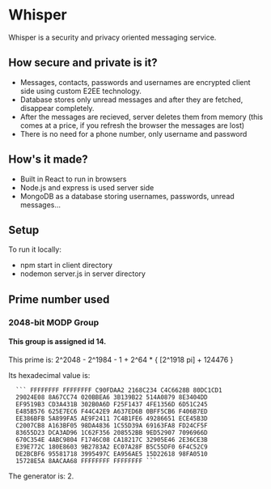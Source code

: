 # Whisper
Whisper is a security and privacy oriented messaging service.

## How secure and private is it?
* Messages, contacts, passwords and usernames are encrypted client side using custom E2EE technology.
* Database stores only unread messages and after they are fetched, disappear completely.
* After the messages are recieved, server deletes them from memory (this comes at a price, if you refresh the browser the messages are lost)
* There is no need for a phone number, only username and password

## How's it made?
* Built in React to run in browsers
* Node.js and express is used server side
* MongoDB as a database storing usernames, passwords, unread messages...

## Setup
To run it locally:
* npm start in client directory
* nodemon server.js in server directory

## Prime number used

### 2048-bit MODP Group

   #### This group is assigned id 14.

   This prime is: 2^2048 - 2^1984 - 1 + 2^64 * { [2^1918 pi] + 124476 }

   Its hexadecimal value is:

      ``` FFFFFFFF FFFFFFFF C90FDAA2 2168C234 C4C6628B 80DC1CD1
      29024E08 8A67CC74 020BBEA6 3B139B22 514A0879 8E3404DD
      EF9519B3 CD3A431B 302B0A6D F25F1437 4FE1356D 6D51C245
      E485B576 625E7EC6 F44C42E9 A637ED6B 0BFF5CB6 F406B7ED
      EE386BFB 5A899FA5 AE9F2411 7C4B1FE6 49286651 ECE45B3D
      C2007CB8 A163BF05 98DA4836 1C55D39A 69163FA8 FD24CF5F
      83655D23 DCA3AD96 1C62F356 208552BB 9ED52907 7096966D
      670C354E 4ABC9804 F1746C08 CA18217C 32905E46 2E36CE3B
      E39E772C 180E8603 9B2783A2 EC07A28F B5C55DF0 6F4C52C9
      DE2BCBF6 95581718 3995497C EA956AE5 15D22618 98FA0510
      15728E5A 8AACAA68 FFFFFFFF FFFFFFFF ```

   The generator is: 2.
